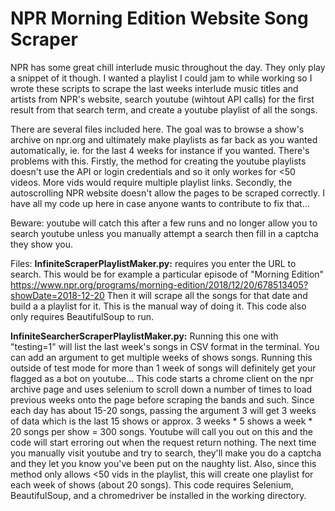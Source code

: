 # NPR Morning Edition Website Song Scraper
NPR has some great chill interlude music throughout the day. They only play a snippet of it though. I wanted a playlist I could jam to while working so I wrote these scripts to scrape the last weeks interlude music titles and artists from NPR's website, search youtube (wihtout API calls) for the first result from that search term, and create a youtube playlist of all the songs.

There are several files included here. The goal was to browse a show's archive on npr.org and ultimately make playlists as far back as you wanted automatically, ie. for the last 4 weeks for instance if you wanted.  There's problems with this. Firstly, the method for creating the youtube playlists doesn't use the API or login credentials and so it only workes for <50 videos. More vids would require multiple playlist links. Secondly, the autoscrolling NPR website doesn't allow the pages to be scraped correctly. I have all my code up here in case anyone wants to contribute to fix that...

Beware: youtube will catch this after a few runs and no longer allow you to search youtube unless you manually attempt a search then fill in a captcha they show you. 

Files:
**InfiniteScraperPlaylistMaker.py:** requires you enter the URL to search. This would be for example a particular episode of "Morning Edition" https://www.npr.org/programs/morning-edition/2018/12/20/678513405?showDate=2018-12-20  Then it will scrape all the songs for that date and build a a playlist for it.  This is the manual way of doing it. This code also only requires BeautifulSoup to run.
 
**InfiniteSearcherScraperPlaylistMaker.py:**  Running this one with "testing=1" will list the last week's songs in CSV format in the terminal. You can add an argument to get multiple weeks of shows songs.  Running this outside of test mode for more than 1 week of songs will definitely get your flagged as a bot on youtube... This code starts a chrome client on the npr archive page and uses selenium to scroll down a number of times to load previous weeks onto the page before scraping the bands and such. Since each day has about 15-20 songs, passing the argument 3 will get 3 weeks of data which is the last 15 shows or approx. 3 weeks * 5 shows a week * 20 songs per show = 300 songs. Youtube will call you out on this and the code will start erroring out when the request return nothing. The next time you manually visit youtube and try to search, they'll make you do a captcha and they let you know you've been put on the naughty list. Also, since this method only allows <50 vids in the playlist, this will create one playlist for each week of shows (about 20 songs).  This code requires Selenium, BeautifulSoup, and a chromedriver be installed in the working directory.  
